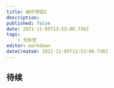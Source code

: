 ```yaml
---
title: 崩坏学园2
description: 
published: false
date: 2021-11-05T13:53:00.736Z
tags:
    - 无标签
editor: markdown
dateCreated: 2021-11-05T13:53:00.736Z
---
```


## 待续


